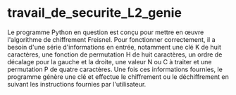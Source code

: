 # travail_de_securite_L2_genie
Le programme Python en question est conçu pour mettre en œuvre l'algorithme de chiffrement Freisnel. Pour fonctionner correctement, il a besoin d'une série d'informations en entrée, notamment une clé K de huit caractères, une fonction de permutation H de huit caractères, un ordre de décalage pour la gauche et la droite, une valeur N ou C à traiter et une permutation P de quatre caractères. Une fois ces informations fournies, le programme génère une clé et effectue le chiffrement ou le déchiffrement en suivant les instructions fournies par l'utilisateur.
